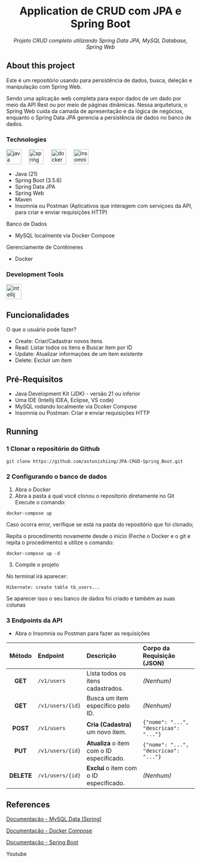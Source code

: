<h1 align="center">Application de CRUD com JPA e Spring Boot</h1>
<p align="center"><i>Projeto CRUD completo utilizando Spring Data JPA, MySQL Database, Spring Web</i></p>

##  About this project
Este é um repositório usando para persistência de dados, busca, deleção e manipulação com Spring Web. 

Sendo uma aplicação web completa para expor dados de um dado por meio da API Rest ou por meio de páginas dinâmicas. Nessa arquitetura, o Spring Web cuida da camada de apresentação e da lógica de negócios, enquanto o Spring Data JPA gerencia a persistência de dados no banco de dados.

### Technologies
<p display="inline-block">
  <img src="https://cdn.jsdelivr.net/gh/devicons/devicon/icons/java/java-original.svg" height="40" alt="java logo"  />
  <img width="12" />
  <img src="https://cdn.jsdelivr.net/gh/devicons/devicon/icons/spring/spring-original.svg" height="40" alt="spring logo"  />
  <img width="12" />
  <img src="https://cdn.jsdelivr.net/gh/devicons/devicon/icons/docker/docker-original.svg" height="40" alt="docker logo"  />
  <img width="12" />
  <img src="https://cdn.jsdelivr.net/gh/devicons/devicon/icons/insomnia/insomnia-original.svg" height="40" alt="insomnia logo"  />
</p>

- Java (21)
- Spring Boot (3.5.6)
- Spring Data JPA
- Spring Web
- Maven
- Insomnia ou Postman (Aplicativos que interagem com serviçoes da API, para criar e enviar requisições HTTP)

Banco de Dados
- MySQL localmente via Docker Compose

Gerenciamente de Contêineres
- Docker

### Development Tools
<p display= "inline-block">
<img src="https://cdn.jsdelivr.net/gh/devicons/devicon/icons/intellij/intellij-original.svg" height="40" alt="intellij logo"  />
</p>

## Funcionalidades
O que o usuário pode fazer?
- Create: Criar/Cadastrar novos itens
- Read: Listar todos os itens e Buscar item por ID
- Update: Atualizar informações de um item existente
- Delete: Excluir um item

## Pré-Requisitos
- Java Development Kit (JDK) - versão 21 ou inferior
- Uma IDE (Intellij IDEA, Eclipse, VS code)
- MySQL rodando localmente via Dcoker Compose
- Insomnia ou Postman: Criar e enviar requisições HTTP

## Running
### 1 Clonar o repositório do Github
```
git clone https://github.com/astonishiing/JPA-CRUD-Spring_Boot.git
```

### 2 Configurando o banco de dados

1. Abra o Docker
2. Abra a pasta a qual você clonou o repositorio diretamente no Git
Execute o comando:
```
docker-compose up
```

Caso ocorra error, verifique se está na pasta do repositório que foi clonado; 

Repita o procedimento novamente desde o inicio (Feche o Docker e o git e repita o procedimento) e utilize o comando:

```
docker-compose up -d
```

3. Compile o projeto

No terminal irá aparecer:

```
Hibernate: create table tb_users...
```
Se aparecer isso o seu banco de dados foi criado e também as suas colunas

### 3 Endpoints da API

- Abra o Insomnia ou Postman para fazer as requisições

| Método | Endpoint | Descrição | Corpo da Requisição (JSON) |
| :---: | :--- | :--- | :--- |
| **GET** | `/v1/users` | Lista todos os itens cadastrados. | *(Nenhum)* |
| **GET** | `/v1/users/{id}` | Busca um item específico pelo ID. | *(Nenhum)* |
| **POST** | `/v1/users` | **Cria (Cadastra)** um novo item. | `{"nome": "...", "descricao": "..."}` |
| **PUT** | `/v1/users/{id}` | **Atualiza** o item com o ID especificado. | `{"nome": "...", "descricao": "..."}` |
| **DELETE** | `/v1/users/{id}` | **Exclui** o item com o ID especificado. | *(Nenhum)* |

## References
[Documentação - MySQL Data (Spring)](https://spring.io/guides/gs/accessing-data-mysql)

[Documentação - Docker Compose](https://docs.docker.com/compose)

[Documentação - Spring Boot](https://spring.io/projects/spring-boot)

Youtube

